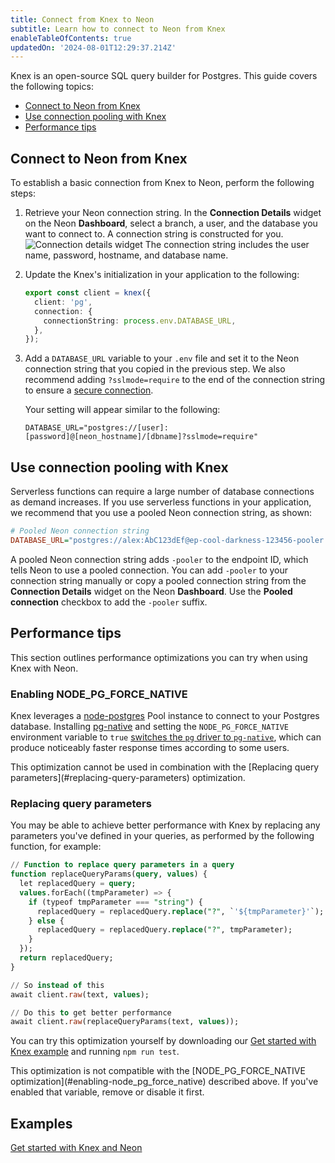 ```yaml
---
title: Connect from Knex to Neon
subtitle: Learn how to connect to Neon from Knex
enableTableOfContents: true
updatedOn: '2024-08-01T12:29:37.214Z'
---
```


Knex is an open-source SQL query builder for Postgres. This guide covers the following topics:

- [Connect to Neon from Knex](#connect-to-neon-from-knex)
- [Use connection pooling with Knex](#use-connection-pooling-with-knex)
- [Performance tips](#performance-tips)

## Connect to Neon from Knex

To establish a basic connection from Knex to Neon, perform the following steps:

1. Retrieve your Neon connection string. In the **Connection Details** widget on the Neon **Dashboard**, select a branch, a user, and the database you want to connect to. A connection string is constructed for you.
   ![Connection details widget](/docs/connect/connection_details.png)
   The connection string includes the user name, password, hostname, and database name.

2. Update the Knex's initialization in your application to the following:

   ```typescript {2-5}
   export const client = knex({
     client: 'pg',
     connection: {
       connectionString: process.env.DATABASE_URL,
     },
   });
   ```

3. Add a `DATABASE_URL` variable to your `.env` file and set it to the Neon connection string that you copied in the previous step. We also recommend adding `?sslmode=require` to the end of the connection string to ensure a [secure connection](/docs/connect/connect-securely).

   Your setting will appear similar to the following:

   ```text shouldWrap
   DATABASE_URL="postgres://[user]:[password]@[neon_hostname]/[dbname]?sslmode=require"
   ```

## Use connection pooling with Knex

Serverless functions can require a large number of database connections as demand increases. If you use serverless functions in your application, we recommend that you use a pooled Neon connection string, as shown:

```ini shouldWrap
# Pooled Neon connection string
DATABASE_URL="postgres://alex:AbC123dEf@ep-cool-darkness-123456-pooler.us-east-2.aws.neon.tech/dbname?sslmode=require"
```

A pooled Neon connection string adds `-pooler` to the endpoint ID, which tells Neon to use a pooled connection. You can add `-pooler` to your connection string manually or copy a pooled connection string from the **Connection Details** widget on the Neon **Dashboard**. Use the **Pooled connection** checkbox to add the `-pooler` suffix.

## Performance tips

This section outlines performance optimizations you can try when using Knex with Neon. 

### Enabling NODE_PG_FORCE_NATIVE

Knex leverages a [node-postgres](https://node-postgres.com) Pool instance to connect to your Postgres database. Installing [pg-native](https://npmjs.com/package/pg-native) and setting the `NODE_PG_FORCE_NATIVE` environment variable to `true` [switches the `pg` driver to `pg-native`](https://github.com/brianc/node-postgres/blob/master/packages/pg/lib/index.js#L31-L34), which can produce noticeably faster response times according to some users.

<Admonition type="note">
This optimization cannot be used in combination with the [Replacing query parameters](#replacing-query-parameters) optimization.
</Admonition>

### Replacing query parameters

You may be able to achieve better performance with Knex by replacing any parameters you've defined in your queries, as performed by the following function, for example:

```sql
// Function to replace query parameters in a query
function replaceQueryParams(query, values) {
  let replacedQuery = query;
  values.forEach((tmpParameter) => {
    if (typeof tmpParameter === "string") {
      replacedQuery = replacedQuery.replace("?", `'${tmpParameter}'`);
    } else {
      replacedQuery = replacedQuery.replace("?", tmpParameter);
    }
  });
  return replacedQuery;
}

// So instead of this
await client.raw(text, values);

// Do this to get better performance
await client.raw(replaceQueryParams(text, values));
```

You can try this optimization yourself by downloading our [Get started with Knex example](#examples) and running `npm run test`.

<Admonition type="note">
This optimization is not compatible with the [NODE_PG_FORCE_NATIVE optimization](#enabling-node_pg_force_native) described above. If you've enabled that variable, remove or disable it first.
</Admonition> 

## Examples

<DetailIconCards>

<a href="https://github.com/neondatabase/examples/tree/main/with-knex" description="Get started with Knex and Neon" icon="github">Get started with Knex and Neon</a>

</DetailIconCards>

<NeedHelp/>
